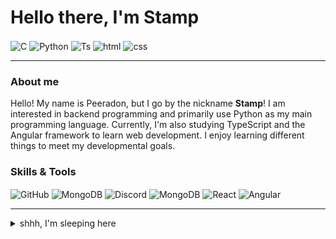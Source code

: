 # Hello there, I'm Stamp

<p align="left">
  <img align="center" src="https://img.shields.io/badge/C-165CAA?style=for-the-badge&logo=c&logoColor=white" alt="C" />
  <img align="center" src="https://img.shields.io/badge/Python-14354C?style=for-the-badge&logo=python&logoColor=white" alt="Python" />
  <img align="center" src="https://img.shields.io/badge/TypeScript-3178C6?style=for-the-badge&logo=typescript&logoColor=white" alt="Ts" />
  <img align="center" src="https://img.shields.io/badge/Html-E34C26?style=for-the-badge&logo=html5&logoColor=white" alt="html" />
  <img align="center" src="https://img.shields.io/badge/Css-264DE4?style=for-the-badge&logo=css3&logoColor=white" alt="css" />
</p>

___

### About me

Hello!
My name is Peeradon, but I go by the nickname **Stamp**! I am interested in backend programming
and primarily use Python as my main programming language. Currently, I'm also studying
TypeScript and the Angular framework to learn web development.
I enjoy learning different things to meet my developmental goals.

### Skills & Tools
<p align="left">
  <img align="center" src="https://img.shields.io/badge/Github-24292E?style=for-the-badge&logo=github&logoColor=white" alt="GitHub" />
  <img align="center" src="https://img.shields.io/badge/Heroku-6762A6?style=for-the-badge&logo=heroku&logoColor=white" alt="MongoDB" />
  <img align="center" src="https://img.shields.io/badge/Discord api-7289DA?style=for-the-badge&logo=discord&logoColor=white" alt="Discord" />
  <img align="center" src="https://img.shields.io/badge/MongoDB-4EA94B?style=for-the-badge&logo=mongodb&logoColor=white" alt="MongoDB" />
  <img align="center" src="https://img.shields.io/badge/React-FFFFFF?style=for-the-badge&logo=react&logoColor=61DBFB" alt="React" />
  <img align="center" src="https://img.shields.io/badge/Angular-DD1B16?style=for-the-badge&logo=angular&logoColor=white" alt="Angular" />
</p>

___

<details>
  <summary>shhh, I'm sleeping here</summary>

> ### Why you waked me up?

```python
class Me(BugArtist):
    def __init__(self) -> None:
        whlie True:
            # donothing while init me
            ...
```

<a href='https://ko-fi.com/thestampr' target='_blank'><img height='35' style='border:0px;height:40px;' src='https://az743702.vo.msecnd.net/cdn/kofi2.png?v=0' border='0' alt='Buy Me a Coffee at ko-fi.com' />

</details>

#

[kofi]: https://ko-fi.com/thestampr
[invite]: https://discord.com/oauth2/authorize?client_id=873161591284191233&scope=bot%20applications.commands&permissions=8
[topgg]: https://top.gg/user/4092814453324316672
[tunes_source]: https://github.com/thestampr/Tunes
